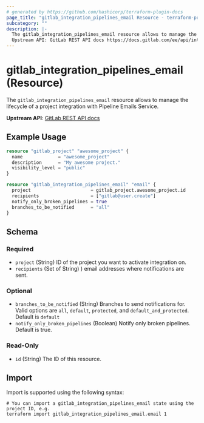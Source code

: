 ```yaml
---
# generated by https://github.com/hashicorp/terraform-plugin-docs
page_title: "gitlab_integration_pipelines_email Resource - terraform-provider-gitlab"
subcategory: ""
description: |-
  The gitlab_integration_pipelines_email resource allows to manage the lifecycle of a project integration with Pipeline Emails Service.
  Upstream API: GitLab REST API docs https://docs.gitlab.com/ee/api/integrations.html#pipeline-emails
---
```


# gitlab_integration_pipelines_email (Resource)

The `gitlab_integration_pipelines_email` resource allows to manage the lifecycle of a project integration with Pipeline Emails Service.

**Upstream API**: [GitLab REST API docs](https://docs.gitlab.com/ee/api/integrations.html#pipeline-emails)

## Example Usage

```terraform
resource "gitlab_project" "awesome_project" {
  name             = "awesome_project"
  description      = "My awesome project."
  visibility_level = "public"
}

resource "gitlab_integration_pipelines_email" "email" {
  project                      = gitlab_project.awesome_project.id
  recipients                   = ["gitlab@user.create"]
  notify_only_broken_pipelines = true
  branches_to_be_notified      = "all"
}
```

<!-- schema generated by tfplugindocs -->
## Schema

### Required

- `project` (String) ID of the project you want to activate integration on.
- `recipients` (Set of String) ) email addresses where notifications are sent.

### Optional

- `branches_to_be_notified` (String) Branches to send notifications for. Valid options are `all`, `default`, `protected`, and `default_and_protected`. Default is `default`
- `notify_only_broken_pipelines` (Boolean) Notify only broken pipelines. Default is true.

### Read-Only

- `id` (String) The ID of this resource.

## Import

Import is supported using the following syntax:

```shell
# You can import a gitlab_integration_pipelines_email state using the project ID, e.g.
terraform import gitlab_integration_pipelines_email.email 1
```
